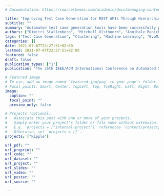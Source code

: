 ```yaml
---
# Documentation: https://sourcethemes.com/academic/docs/managing-content/

title: "Improving Test Case Generation for REST APIs Through Hierarchical Clustering"
subtitle: ""
summary: "Automated test case generation tools have been successfully pro- posed to reduce the amount of human and infrastructure resources required to write and run test cases. However, recent studies demonstrate that the readability of generated tests is very limited due to (i) uninformative identifiers and (ii) lack of proper documentation. Prior studies proposed techniques to improve test readability by either generating natural language summaries or meaningful methods names. While these approaches are shown to improve test readability, they are also affected by two limitations: (1) generated summaries are often perceived as too verbose and redundant by developers, and (2) readable tests require both proper method names but also meaningful identifiers (within-method readability). In this work, we combine template based methods and Deep Learning (DL) approaches to automatically generate test case scenarios (elicited from natural language patterns of test case statements) as well as to train DL models on path-based representations of source code to generate meaningful identifier names. Our ap- proach, called DeepTC-Enhancer , recommends documentation and identifier names with the ultimate goal of enhancing readability of automatically generated test cases. An empirical evaluation with 36 external and internal developers shows that (1) DeepTC-Enhancer outperforms significantly the baseline approach for generating summaries and performs equally with the baseline approach for test case renaming, (2) the transformation proposed by DeepTC-Enhancer result in a significant increase in readability of automatically generated test cases, and (3) there is a significant difference in the feature preferences between external and internal developers."
authors: ["Dimitri Stallenberg", "Mitchell Olsthoorn", "Annibale Panichella"]
tags: ["Test Case Generation", "Clustering", "Machine Learning", "EvoMaster", "RESTful API"]
categories: []
date: 2021-07-07T22:27:51+02:00
lastmod: 2021-07-07T22:27:51+02:00
featured: false
draft: false
publication_types: ["1"]
publication: "The 36th IEEE/ACM International Conference on Automated Software Engineering (ASE 2021)"

# Featured image
# To use, add an image named `featured.jpg/png` to your page's folder.
# Focal points: Smart, Center, TopLeft, Top, TopRight, Left, Right, BottomLeft, Bottom, BottomRight.
image:
  caption: ""
  focal_point: ""
  preview_only: false

# Projects (optional).
#   Associate this post with one or more of your projects.
#   Simply enter your project's folder or file name without extension.
#   E.g. `projects = ["internal-project"]` references `content/project/deep-learning/index.md`.
#   Otherwise, set `projects = []`.
projects: ["Ripple"]

url_pdf: ""
url_preprint: ""
url_code: ""
url_dataset: ""
url_project: ""
url_slides: ""
url_video: ""
url_poster: ""
url_source: ""

---
```

